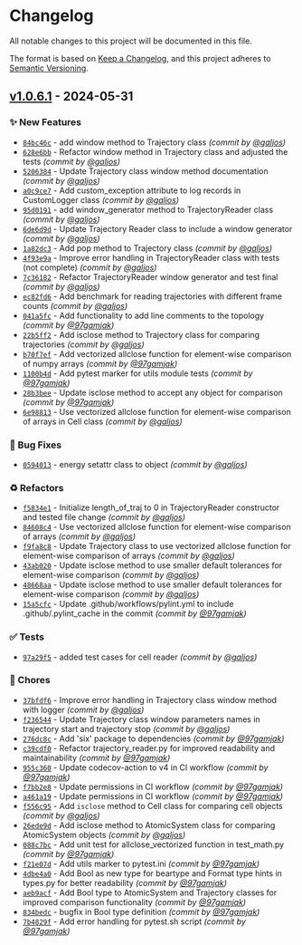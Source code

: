 # Changelog
All notable changes to this project will be documented in this file.

The format is based on [Keep a Changelog](https://keepachangelog.com/en/1.0.0/),
and this project adheres to [Semantic Versioning](https://semver.org/spec/v2.0.0.html).

## [v1.0.6.1] - 2024-05-31
### :sparkles: New Features
- [`84bc46c`](https://github.com/MolarVerse/PQAnalysis/commit/84bc46c34d981b22b1928e5a84867556e5293e11) - add window method to Trajectory class *(commit by [@galjos](https://github.com/galjos))*
- [`628e6bb`](https://github.com/MolarVerse/PQAnalysis/commit/628e6bb808094ed9a2dffe1e7e8325a26eebba17) - Refactor window method in Trajectory class and adjusted the tests *(commit by [@galjos](https://github.com/galjos))*
- [`5206384`](https://github.com/MolarVerse/PQAnalysis/commit/5206384d111ca02e1a9cd568f5d03513036b40b4) - Update Trajectory class window method documentation *(commit by [@galjos](https://github.com/galjos))*
- [`a0c9ce7`](https://github.com/MolarVerse/PQAnalysis/commit/a0c9ce72ce524819734d01fbbc28dba14bac87c8) - Add custom_exception attribute to log records in CustomLogger class *(commit by [@galjos](https://github.com/galjos))*
- [`95d0191`](https://github.com/MolarVerse/PQAnalysis/commit/95d01910a038b802f3d262320508153556808ef3) - add window_generator method to TrajectoryReader class *(commit by [@galjos](https://github.com/galjos))*
- [`6de6d9d`](https://github.com/MolarVerse/PQAnalysis/commit/6de6d9dba052f0fa960ee88af74481f6436fa560) - Update Trajectory Reader class to include a window generator *(commit by [@galjos](https://github.com/galjos))*
- [`1a82dc3`](https://github.com/MolarVerse/PQAnalysis/commit/1a82dc3b1c7d199d5ae1d08a10694f2ce654e1ee) - Add pop method to Trajectory class *(commit by [@galjos](https://github.com/galjos))*
- [`4f93e9a`](https://github.com/MolarVerse/PQAnalysis/commit/4f93e9a72d967eeb50aaad6b6ef8ff359107b832) - Improve error handling in TrajectoryReader class with tests (not complete) *(commit by [@galjos](https://github.com/galjos))*
- [`7c36182`](https://github.com/MolarVerse/PQAnalysis/commit/7c3618258e55103af2127d82bef31d1808f0619a) - Refactor TrajectoryReader window generator and test final *(commit by [@galjos](https://github.com/galjos))*
- [`ec82fd6`](https://github.com/MolarVerse/PQAnalysis/commit/ec82fd680dc0b6da8420ffff0df0834a935aad3a) - Add benchmark for reading trajectories with different frame counts *(commit by [@galjos](https://github.com/galjos))*
- [`041a5fc`](https://github.com/MolarVerse/PQAnalysis/commit/041a5fcb0674c8aaa35d4d459cf5f080426b916e) - Add functionality to add line comments to the topology *(commit by [@97gamjak](https://github.com/97gamjak))*
- [`22b5ff2`](https://github.com/MolarVerse/PQAnalysis/commit/22b5ff2b8381f993291226a048bc632f98934069) - Add isclose method to Trajectory class for comparing trajectories *(commit by [@galjos](https://github.com/galjos))*
- [`b70f7ef`](https://github.com/MolarVerse/PQAnalysis/commit/b70f7efe0888140a1b8524d848eda0bb77d4ed2a) - Add vectorized allclose function for element-wise comparison of numpy arrays *(commit by [@97gamjak](https://github.com/97gamjak))*
- [`1100b4d`](https://github.com/MolarVerse/PQAnalysis/commit/1100b4d00442285d4fb76eff5bd3ffc81792bbf2) - Add pytest marker for utils module tests *(commit by [@97gamjak](https://github.com/97gamjak))*
- [`28b3bee`](https://github.com/MolarVerse/PQAnalysis/commit/28b3bee6b202a7da2f3c90b0f8ec305c3fbbf8c7) - Update isclose method to accept any object for comparison *(commit by [@97gamjak](https://github.com/97gamjak))*
- [`6e98813`](https://github.com/MolarVerse/PQAnalysis/commit/6e9881395f00749d06e8e295b1f6d62c4161908d) - Use vectorized allclose function for element-wise comparison of arrays in Cell class *(commit by [@galjos](https://github.com/galjos))*

### :bug: Bug Fixes
- [`0594013`](https://github.com/MolarVerse/PQAnalysis/commit/0594013961e2db7404f71f4bcee2e81b14a1fa75) - energy setattr class to object *(commit by [@galjos](https://github.com/galjos))*

### :recycle: Refactors
- [`f5834e1`](https://github.com/MolarVerse/PQAnalysis/commit/f5834e19e13294712fc5747e4fbbefe798cb5831) - Initialize length_of_traj to 0 in TrajectoryReader constructor and tested file change *(commit by [@galjos](https://github.com/galjos))*
- [`84608c4`](https://github.com/MolarVerse/PQAnalysis/commit/84608c4421004c9476b559fd6265d3498ff7e3e9) - Use vectorized allclose function for element-wise comparison of arrays *(commit by [@galjos](https://github.com/galjos))*
- [`f9fa8c8`](https://github.com/MolarVerse/PQAnalysis/commit/f9fa8c83e2c0a876d632aa59d8f4eb57b6a9587d) - Update Trajectory class to use vectorized allclose function for element-wise comparison of arrays *(commit by [@galjos](https://github.com/galjos))*
- [`43ab020`](https://github.com/MolarVerse/PQAnalysis/commit/43ab020c2e379daa7421645986798f24b5e9f9b0) - Update isclose method to use smaller default tolerances for element-wise comparison *(commit by [@galjos](https://github.com/galjos))*
- [`48668aa`](https://github.com/MolarVerse/PQAnalysis/commit/48668aa3f9783e675c248d4e9b8bfbd24f68469e) - Update isclose method to use smaller default tolerances for element-wise comparison *(commit by [@galjos](https://github.com/galjos))*
- [`15a5cfc`](https://github.com/MolarVerse/PQAnalysis/commit/15a5cfcb7c65d717b4544e185158af76ae0220a9) - Update .github/workflows/pylint.yml to include .github/.pylint_cache in the commit *(commit by [@97gamjak](https://github.com/97gamjak))*

### :white_check_mark: Tests
- [`97a29f5`](https://github.com/MolarVerse/PQAnalysis/commit/97a29f55825531c41391bd995ad00c7486211b30) - added test cases for cell reader *(commit by [@galjos](https://github.com/galjos))*

### :wrench: Chores
- [`37bfdf6`](https://github.com/MolarVerse/PQAnalysis/commit/37bfdf60f02b5e2118b83c756c0f255bd226b5cb) - Improve error handling in Trajectory class window method with logger *(commit by [@galjos](https://github.com/galjos))*
- [`f236544`](https://github.com/MolarVerse/PQAnalysis/commit/f236544059f5dcaa1e70405f836bae64dbc15be0) - Update Trajectory class window parameters names in trajectory start and trajectory stop *(commit by [@galjos](https://github.com/galjos))*
- [`276dc8c`](https://github.com/MolarVerse/PQAnalysis/commit/276dc8cf585a31e84603cf3735ea79d0f011e02f) - Add 'six' package to dependencies *(commit by [@97gamjak](https://github.com/97gamjak))*
- [`c39cdf0`](https://github.com/MolarVerse/PQAnalysis/commit/c39cdf03432a9fb6f683176711ca98802700d12a) - Refactor trajectory_reader.py for improved readability and maintainability *(commit by [@97gamjak](https://github.com/97gamjak))*
- [`955c360`](https://github.com/MolarVerse/PQAnalysis/commit/955c360ea2e78af997f344fd0071fafd6fee92f8) - Update codecov-action to v4 in CI workflow *(commit by [@97gamjak](https://github.com/97gamjak))*
- [`f7bb2e8`](https://github.com/MolarVerse/PQAnalysis/commit/f7bb2e8b1884d55b754427f6bdc90c86c6ccf211) - Update permissions in CI workflow *(commit by [@97gamjak](https://github.com/97gamjak))*
- [`a461a19`](https://github.com/MolarVerse/PQAnalysis/commit/a461a19bdc76af807de3972313856413caf6db58) - Update permissions in CI workflow *(commit by [@97gamjak](https://github.com/97gamjak))*
- [`f556c95`](https://github.com/MolarVerse/PQAnalysis/commit/f556c9581d0781e02df43d984e3064a3b15bfdb0) - Add `isclose` method to Cell class for comparing cell objects *(commit by [@galjos](https://github.com/galjos))*
- [`26ede9d`](https://github.com/MolarVerse/PQAnalysis/commit/26ede9d3301b114c8888cda04cc2eeb8a99d6efb) - Add isclose method to AtomicSystem class for comparing AtomicSystem objects *(commit by [@galjos](https://github.com/galjos))*
- [`088c7bc`](https://github.com/MolarVerse/PQAnalysis/commit/088c7bc9ed1ee7a24170f4b78414dde30f7503ec) - Add unit test for allclose_vectorized function in test_math.py *(commit by [@97gamjak](https://github.com/97gamjak))*
- [`f21e07d`](https://github.com/MolarVerse/PQAnalysis/commit/f21e07d5f4050c9093aa011c3742ed35bed4b114) - Add utils marker to pytest.ini *(commit by [@97gamjak](https://github.com/97gamjak))*
- [`4dbe4a0`](https://github.com/MolarVerse/PQAnalysis/commit/4dbe4a0267381b5835957efde141d89530110795) - Add Bool as new type for beartype and Format type hints in types.py for better readability *(commit by [@97gamjak](https://github.com/97gamjak))*
- [`aeb9acf`](https://github.com/MolarVerse/PQAnalysis/commit/aeb9acfadcd018445111a22ed6471264a61d7b3a) - Add Bool type to AtomicSystem and Trajectory classes for improved comparison functionality *(commit by [@97gamjak](https://github.com/97gamjak))*
- [`834bedc`](https://github.com/MolarVerse/PQAnalysis/commit/834bedc3c445d90e80271188e61d53bdff89f924) - bugfix in Bool type definition *(commit by [@97gamjak](https://github.com/97gamjak))*
- [`7b4829f`](https://github.com/MolarVerse/PQAnalysis/commit/7b4829f1d9c3ab6a7ca2b6506455040dc089a179) - Add error handling for pytest.sh script *(commit by [@97gamjak](https://github.com/97gamjak))*

[v1.0.6.1]: https://github.com/MolarVerse/PQAnalysis/compare/v0.0.0...v1.0.6.1
